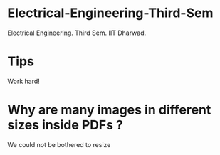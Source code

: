 # Electrical-Engineering-Third-Sem

Electrical Engineering. Third Sem. IIT Dharwad. 


# Tips


Work hard! 

# Why are many images in different sizes inside PDFs ?

We could not be bothered to resize
